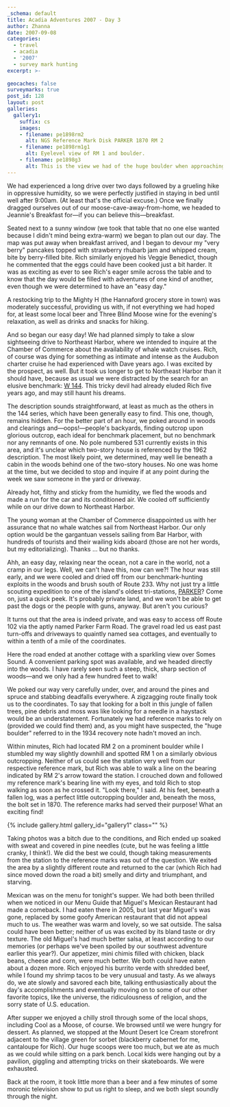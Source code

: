 ```yaml
---
_schema: default
title: Acadia Adventures 2007 - Day 3
author: Zhanna
date: 2007-09-08
categories:
  - travel
  - acadia
  - '2007'
  - survey mark hunting
excerpt: >- 
  
geocaches: false
surveymarks: true
post_id: 128
layout: post
galleries:
  gallery1:
    suffix: cs
    images:
    - filename: pe1898rm2
      alt: NGS Reference Mark Disk PARKER 1870 RM 2
    - filename: pe1898rm1g1
      alt: Eyelevel view of RM 1 and boulder.
    - filename: pe1898g3
      alt: This is the view we had of the huge boulder when approaching the station coordinates.
---
```


We had experienced a long drive over two days followed by a grueling hike in oppressive humidity, so we were perfectly justified in staying in bed until well after 9:00am.  (At least that's the official excuse.)  Once we finally dragged ourselves out of our moose-cave-away-from-home, we headed to Jeannie's Breakfast for—if you can believe this—breakfast.  

Seated next to a sunny window (we took that table that no one else wanted because I didn't mind being extra-warm) we began to plan out our day.  The map was put away when breakfast arrived, and I began to devour my "very berry" pancakes topped with strawberry rhubarb jam and whipped cream, bite by berry-filled bite.  Rich similarly enjoyed his Veggie Benedict, though he commented that the eggs could have been cooked just a bit harder.  It was as exciting as ever to see Rich's eager smile across the table and to know that the day would be filled with adventures of one kind of another, even though we were determined to have an "easy day."

A restocking trip to the Mighty H (the Hannaford grocery store in town) was moderately successful, providing us with, if not everything we had hoped for, at least some local beer and Three Blind Moose wine for the evening's relaxation, as well as drinks and snacks for hiking.  

And so began our easy day!  We had planned simply to take a slow sightseeing drive to Northeast Harbor, where we intended to inquire at the Chamber of Commerce about the availability of whale watch cruises.  Rich, of course was dying for something as intimate and intense as the Audubon charter cruise he had experienced with Dave years  ago. I was excited by the prospect, as well.  But it took us longer to get to Northeast Harbor than it should have, because as usual we were distracted by the search for an elusive benchmark: [W 144](http://www.ngs.noaa.gov/cgi-bin/ds_mark.prl?PidBox=pe0276).  This tricky devil had already eluded Rich five years ago, and may still haunt his dreams.

The description sounds straightforward, at least as much as the others in the 144 series, which have been generally easy to find.  This one, though, remains hidden.  For the better part of an hour, we poked around in woods and clearings and—oops!—people's backyards, finding outcrop upon glorious outcrop, each ideal for benchmark placement, but no benchmark nor any remnants of one.  No pole numbered 531 currently exists in this area, and it's unclear which two-story house is referenced by the 1962 description.  The most likely point, we determined, may well lie beneath a cabin in the woods behind one of the two-story houses.  No one was home at the time, but we decided to stop and inquire if at any point during the week we saw someone in the yard or driveway.  

Already hot, filthy and sticky from the humidity, we fled the woods and made a run for the car and its conditioned air.  We cooled off sufficiently while on our drive down to Northeast Harbor.  

The young woman at the Chamber of Commerce disappointed us with her assurance that no whale watches sail from Northeast Harbor.  Our only option would be the gargantuan vessels sailing from Bar Harbor, with hundreds of tourists and their wailing kids aboard (those are not her words, but my editorializing).  Thanks ... but no thanks.

Ahh, an easy day, relaxing near the ocean, not a care in the world, not a cramp in our legs.  Well, we can't have this, now can we?!  The hour was still early, and we were cooled and dried off from our benchmark-hunting exploits in the woods and brush south of Route 233.  Why not just try a little scouting expedition to one of the island's oldest tri-stations, [PARKER](http://www.ngs.noaa.gov/cgi-bin/ds_mark.prl?PidBox=pe1898)?  Come on, just a quick peek.  It's probably private land, and we won't be able to get past the dogs or the people with guns, anyway.  But aren't you curious?

It turns out that the area is indeed private, and was easy to access off Route 102 via the aptly named Parker Farm Road.  The gravel road led us east past turn-offs and driveways to quaintly named sea cottages, and eventually to within a tenth of a mile of the coordinates.  

Here the road ended at another cottage with a sparkling view over Somes Sound.  A convenient parking spot was available, and we headed directly into the woods.  I have rarely seen such a steep, thick, sharp section of woods—and we only had a few hundred feet to walk!  

We poked our way very carefully under, over, and around the pines and spruce and stabbing deadfalls everywhere.  A zigzagging route finally took us to the coordinates.  To say that looking for a bolt in this jungle of fallen trees, pine debris and moss was like looking for a needle in a haystack would be an understatement.  Fortunately we had reference marks to rely on (provided we could find them) and, as you might have suspected, the "huge boulder" referred to in the 1934 recovery note hadn't moved an inch.  

Within minutes, Rich had located RM 2 on a prominent boulder while I stumbled my way slightly downhill and spotted RM 1 on a similarly obvious outcropping.  Neither of us could see the station very well from our respective reference mark, but Rich was able to walk a line on the bearing indicated by RM 2's arrow toward the station.  I crouched down and followed my reference mark's bearing line with my eyes, and told Rich to stop walking as soon as he crossed it.  "Look there," I said.  At his feet, beneath a fallen log, was a perfect little outcropping boulder and, beneath the moss, the bolt set in 1870.  The reference marks had served their purpose!  What an exciting find!

{% include gallery.html gallery_id="gallery1" class="" %}

Taking photos was a bitch due to the conditions, and Rich ended up soaked with sweat and covered in pine needles (cute, but he was feeling a little cranky, I think!).  We did the best we could, though taking measurements from the station to the reference marks was out of the question.  We exited the area by a slightly different route and returned to the car (which Rich had since moved down the road a bit) smelly and dirty and triumphant, and starving.

Mexican was on the menu for tonight's supper.  We had both been thrilled when we noticed in our Menu Guide that Miguel's Mexican Restaurant had made a comeback.  I had eaten there in 2005, but last year Miguel's was gone, replaced by some goofy American restaurant that did not appeal much to us.  The weather was warm and lovely, so we sat outside.  The salsa could have been better; neither of us was excited by its bland taste or dry texture.  The old Miguel's had much better salsa, at least according to our memories (or perhaps we've been spoiled by our southwest adventure earlier this year?).  Our appetizer, mini chimis filled with chicken, black beans, cheese and corn, were much better.  We both could have eaten about a dozen more.  Rich enjoyed his burrito verde with shredded beef, while I found my shrimp tacos to be very unusual and tasty.  As we always do, we ate slowly and savored each bite, talking enthusiastically about the day's accomplishments and eventually moving on to some of our other favorite topics, like the universe, the ridiculousness of religion, and the sorry state of U.S. education.  

After supper we enjoyed a chilly stroll through some of the local shops, including Cool as a Moose, of course.  We browsed until we were hungry for dessert.  As planned, we stopped at the Mount Desert Ice Cream storefront adjacent to the village green for sorbet (blackberry cabernet for me, cantaloupe for Rich).  Our huge scoops were too much, but we ate as much as we could while sitting on a park bench.  Local kids were hanging out by a pavilion, giggling and attempting tricks on their skateboards.  We were exhausted.

Back at the room, it took little more than a beer and a few minutes of some moronic television show to put us right to sleep, and we both slept soundly through the night.